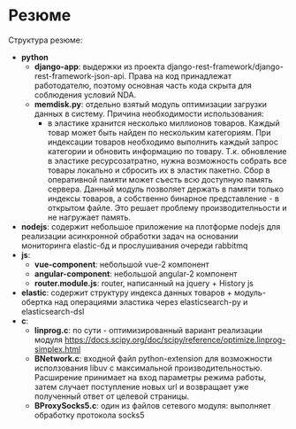Резюме
======

Структура резюме:


* **python**
  * **django-app**: выдержки из проекта django-rest-framework/django-rest-framework-json-api. Права на код принадлежат работодателю, поэтому основная часть кода скрыта для соблюдения условий NDA. 
  * **memdisk.py**: отдельно взятый модуль оптимизации загрузки данных в систему. Причина необходимости использования:
    * в эластике хранится несколько миллионов товаров. Каждый товар может быть найден по нескольким категориям. При индексации товаров необходимо выполнить каждый запрос категории и обновить информацию по товару. Т.к. обновление в эластике ресурсозатратно, нужна возможность собрать все товары локально и сбросить их в эластик пакетно. Сбор в оперативной памяти может съесть всю доступную память сервера. Данный модуль позволяет держать в памяти только индексы товаров, а собственно бинарное представление - в открытом файле. Это решает проблему производителньости и не нагружает память.
* **nodejs**: содержит небольшое приложение на плотформе nodejs для реализации асинхронной обработки задач на основании мониторинга elastic-бд и прослушивания очереди rabbitmq
* **js**:
  * **vue-component**: небольшой vue-2 компонент
  * **angular-component**: небольшой angular-2 компонент
  * **router.module.js**: router, написанный на jquery + History js
*  **elastic**: содержит структуру индекса данных товаров + модуль-обертка над операциями эластика через elasticsearch-py и elasticsearch-dsl
* **c**:
  *  **linprog.c**: по сути - оптимизированный вариант реализации модуля https://docs.scipy.org/doc/scipy/reference/optimize.linprog-simplex.html
  *  **BNetwork.c**: входной файл python-extension для возможности исползования libuv с максимальной производительностью. Расширение принимает на вход параметры режима работы, затем случает поступление новых url и возвращает уже полученный ответ от целевой страницы.
  *  **BProxySocks5.c**: один из файлов сетевого модуля: выполняет обработку протокола socks5